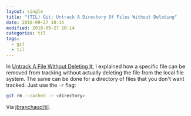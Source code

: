 ```yaml
---
layout: single
title: "(TIL) Git: Untrack A Directory Of Files Without Deleting"
date: 2018-09-27 10:14
modified: 2018-09-27 10:14
categories: til
tags:
  - git
  - til
---
```


In [Untrack A File Without Deleting It](untrack-a-file-without-deleting-it.md),
I explained how a specific file can be removed from tracking without
actually deleting the file from the local file system. The same can be done
for a directory of files that you don't want tracked. Just use the `-r`
flag:

```bash
git rm --cached -r <directory>
```

Via [jbranchaud/til](https://github.com/jbranchaud/til).
